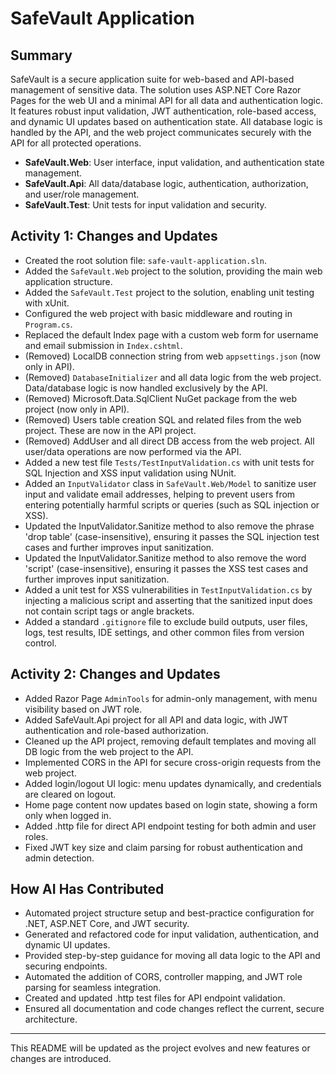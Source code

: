 # SafeVault Application

## Summary
SafeVault is a secure application suite for web-based and API-based management of sensitive data. The solution uses ASP.NET Core Razor Pages for the web UI and a minimal API for all data and authentication logic. It features robust input validation, JWT authentication, role-based access, and dynamic UI updates based on authentication state. All database logic is handled by the API, and the web project communicates securely with the API for all protected operations.

- **SafeVault.Web**: User interface, input validation, and authentication state management.
- **SafeVault.Api**: All data/database logic, authentication, authorization, and user/role management.
- **SafeVault.Test**: Unit tests for input validation and security.

## Activity 1: Changes and Updates
- Created the root solution file: `safe-vault-application.sln`.
- Added the `SafeVault.Web` project to the solution, providing the main web application structure.
- Added the `SafeVault.Test` project to the solution, enabling unit testing with xUnit.
- Configured the web project with basic middleware and routing in `Program.cs`.
- Replaced the default Index page with a custom web form for username and email submission in `Index.cshtml`.
- (Removed) LocalDB connection string from web `appsettings.json` (now only in API).
- (Removed) `DatabaseInitializer` and all data logic from the web project. Data/database logic is now handled exclusively by the API.
- (Removed) Microsoft.Data.SqlClient NuGet package from the web project (now only in API).
- (Removed) Users table creation SQL and related files from the web project. These are now in the API project.
- (Removed) AddUser and all direct DB access from the web project. All user/data operations are now performed via the API.
- Added a new test file `Tests/TestInputValidation.cs` with unit tests for SQL Injection and XSS input validation using NUnit.
- Added an `InputValidator` class in `SafeVault.Web/Model` to sanitize user input and validate email addresses, helping to prevent users from entering potentially harmful scripts or queries (such as SQL injection or XSS).
- Updated the InputValidator.Sanitize method to also remove the phrase 'drop table' (case-insensitive), ensuring it passes the SQL injection test cases and further improves input sanitization.
- Updated the InputValidator.Sanitize method to also remove the word 'script' (case-insensitive), ensuring it passes the XSS test cases and further improves input sanitization.
- Added a unit test for XSS vulnerabilities in `TestInputValidation.cs` by injecting a malicious script and asserting that the sanitized input does not contain script tags or angle brackets.
- Added a standard `.gitignore` file to exclude build outputs, user files, logs, test results, IDE settings, and other common files from version control.

## Activity 2: Changes and Updates
- Added Razor Page `AdminTools` for admin-only management, with menu visibility based on JWT role.
- Added SafeVault.Api project for all API and data logic, with JWT authentication and role-based authorization.
- Cleaned up the API project, removing default templates and moving all DB logic from the web project to the API.
- Implemented CORS in the API for secure cross-origin requests from the web project.
- Added login/logout UI logic: menu updates dynamically, and credentials are cleared on logout.
- Home page content now updates based on login state, showing a form only when logged in.
- Added .http file for direct API endpoint testing for both admin and user roles.
- Fixed JWT key size and claim parsing for robust authentication and admin detection.

## How AI Has Contributed
- Automated project structure setup and best-practice configuration for .NET, ASP.NET Core, and JWT security.
- Generated and refactored code for input validation, authentication, and dynamic UI updates.
- Provided step-by-step guidance for moving all data logic to the API and securing endpoints.
- Automated the addition of CORS, controller mapping, and JWT role parsing for seamless integration.
- Created and updated .http test files for API endpoint validation.
- Ensured all documentation and code changes reflect the current, secure architecture.

---
This README will be updated as the project evolves and new features or changes are introduced.
